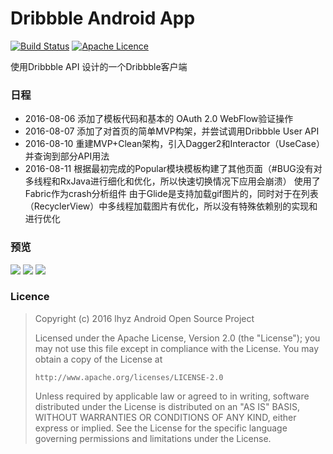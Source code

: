 # Dribbble Android App
[![Build Status](https://travis-ci.org/AvalonExcalibur/DribbbleApp.svg?branch=master)](https://travis-ci.org/AvalonExcalibur/DribbbleApp)
[![Apache Licence](https://img.shields.io/hexpm/l/plug.svg?maxAge=2592000)](http://www.apache.org/licenses/LICENSE-2.0.html)

使用Dribbble API 设计的一个Dribbble客户端

### 日程

- 2016-08-06 添加了模板代码和基本的 OAuth 2.0 WebFlow验证操作
- 2016-08-07 添加了对首页的简单MVP构架，并尝试调用Dribbble User API
- 2016-08-10 重建MVP+Clean架构，引入Dagger2和Interactor（UseCase）并查询到部分API用法
- 2016-08-11 根据最初完成的Popular模块模板构建了其他页面（#BUG没有对多线程和RxJava进行细化和优化，所以快速切换情况下应用会崩溃）
  使用了Fabric作为crash分析组件
  由于Glide是支持加载gif图片的，同时对于在列表（RecyclerView）中多线程加载图片有优化，所以没有特殊依赖别的实现和进行优化


### 预览
![](/art/device-2016-08-11-211852)
![](/art/device-2016-08-11-211955)
![](/art/device-2016-08-11-211912)



### Licence

> Copyright (c) 2016 lhyz Android Open Source Project
>
> Licensed under the Apache License, Version 2.0 (the "License");
> you may not use this file except in compliance with the License.
> You may obtain a copy of the License at
>
>     http://www.apache.org/licenses/LICENSE-2.0
>
> Unless required by applicable law or agreed to in writing, software
> distributed under the License is distributed on an "AS IS" BASIS,
> WITHOUT WARRANTIES OR CONDITIONS OF ANY KIND, either express or implied.
> See the License for the specific language governing permissions and
> limitations under the License.